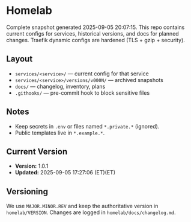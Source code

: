 # Homelab

Complete snapshot generated 2025-09-05 20:07:15. This repo contains current configs for services, historical versions,
and docs for planned changes. Traefik dynamic configs are hardened (TLS + gzip + security).

## Layout
- `services/<service>/` — current config for that service
- `services/<service>/versions/v000N/` — archived snapshots
- `docs/` — changelog, inventory, plans
- `.githooks/` — pre-commit hook to block sensitive files

## Notes
- Keep secrets in `.env` or files named `*.private.*` (ignored).
- Public templates live in `*.example.*`.


## Current Version

- **Version:** 1.0.1
- **Updated:** 2025-09-05 17:27:06  (ET)(ET)

## Versioning

We use `MAJOR.MINOR.REV` and keep the authoritative version in `homelab/VERSION`. Changes are logged in `homelab/docs/changelog.md`.
